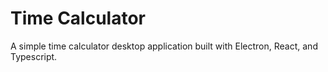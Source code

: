 # Time Calculator

A simple time calculator desktop application built with Electron, React, and Typescript.

